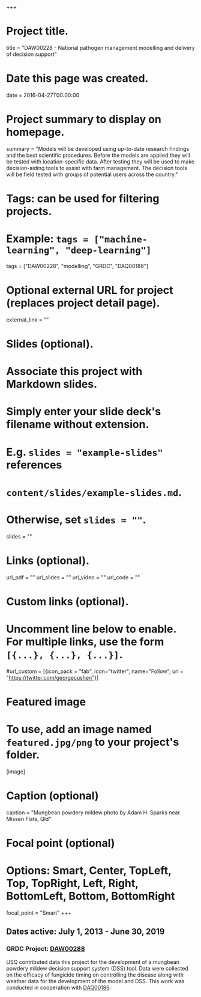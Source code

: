 +++
# Project title.
title = "DAW00228 - National pathogen management modelling and delivery of decision support"

# Date this page was created.
date = 2016-04-27T00:00:00

# Project summary to display on homepage.
summary = "Models will be developed using up-to-date research findings and the best scientific procedures. Before the models are applied they will be tested with location-specific data. After testing they will be used to make decision-aiding tools to assist with farm management. The decision tools will be field tested with groups of potential users across the country."

# Tags: can be used for filtering projects.
# Example: `tags = ["machine-learning", "deep-learning"]`
tags = ["DAW00228", "modelling", "GRDC", "DAQ00186"]

# Optional external URL for project (replaces project detail page).
external_link = ""

# Slides (optional).
#   Associate this project with Markdown slides.
#   Simply enter your slide deck's filename without extension.
#   E.g. `slides = "example-slides"` references 
#   `content/slides/example-slides.md`.
#   Otherwise, set `slides = ""`.
slides = ""

# Links (optional).
url_pdf = ""
url_slides = ""
url_video = ""
url_code = ""

# Custom links (optional).
#   Uncomment line below to enable. For multiple links, use the form `[{...}, {...}, {...}]`.
#url_custom = [{icon_pack = "fab", icon="twitter", name="Follow", url = "https://twitter.com/georgecushen"}]

# Featured image
# To use, add an image named `featured.jpg/png` to your project's folder. 
[image]
  # Caption (optional)
  caption = "Mungbean powdery mildew photo by Adam H. Sparks near Missen Flats, Qld"
  
  # Focal point (optional)
  # Options: Smart, Center, TopLeft, Top, TopRight, Left, Right, BottomLeft, Bottom, BottomRight
  focal_point = "Smart"
+++

## Dates active: July 1, 2013 - June 30, 2019

### GRDC Project: [DAW00288](https://grdc.com.au/research/projects/project?id=784)

USQ contributed data this project for the development of a mungbean powdery mildew
decision support system (DSS) tool. Data were collected on the efficacy of fungicide timing on controlling the disease along with weather data for the development of the model and DSS. This work was conducted in cooperation with [DAQ00186](../daq00186).
